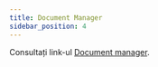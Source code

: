 ```yaml
---
title: Document Manager
sidebar_position: 4
---
```


Consultați link-ul [Document manager](/docs/guide/common/operations-with-data/document-manager).